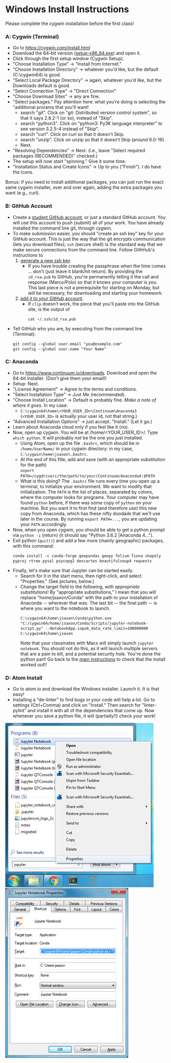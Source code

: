 # Windows Install Instructions

Please complete the cygwin installation before the first class!

### A: Cygwin (Terminal)

* Go to https://cygwin.com/install.html
* Download the 64-bit version ([setup-x86_64.exe](https://cygwin.com/setup-x86_64.exe)) and open it.
* Click through the first setup window (Cygwin Setup).
* "Choose Installation Type" → "Install from Internet."
* "Choose Installation Directory" → whatever you'd like, but the default (C:\cygwin64) is good.
* "Select Local Package Directory" → again, whatever you'd like, but the Downloads default  is good.
* "Select Connection Type" → "Direct Connection"
* "Choose Download Sites" → any are fine.
* "Select packages."  Pay attention here: what you're doing is selecting the "additional prorams that you'll want!
   * search "git".  Click on "git: Distributed version control system", so that it says 2.8.2-1 (or so), instead of "Skip".
   * search "python3".  Click on "python3: Py3K language interpreter" to see version 3.2.5-4 instead of "Skip".
   * search "curl".  Click on curl so that it doesn't Skip.
   * search "unzip".  Click on unzip so that it doesn't Skip (around 6.0-16).
   * Next.
* "Resolving Dependencies" → Next.  (i.e., leave "Select required packages (RECOMMENDED)" checked.)
* The setup will now start "spinning."  Give it some time.
* "Installation Status and Create Icons" → Up to you ("Finish").  I do have the icons.

Bonus: if you need to install additional packages, you can just run the exact same cygwin installer, over and over again, adding the extra packages you want (e.g., curl).

### B: GitHub Account
* Create a [student GitHub account](https://education.github.com/pack), or just a standard GitHub account.  You will use this account to push (submit) all of your work.
  You have already installed the command line git, through cygwin.
* To make submission easier, you should "create an ssh key" key for your GitHub account.
  This is just the way that the git encrypts communication (lets you download files);
    `ssh` (secure shell) is the standard way that we make secure connections from the command line.
  Follow GithHub's instructions to 
   1. [generate a new ssh key](https://help.github.com/articles/generating-a-new-ssh-key-and-adding-it-to-the-ssh-agent/#platform-windows)
      * If you have trouble creating the passphrase when the time comes ... don't (just leave it blank/hit return).  By providing the `id_rsa.pub` to GitHub, you're permanently telling it the call and response (Marco/Polo) so that it knows your computer is _you_.  This last piece is not a prerequisite for starting on Monday, but _will_ be necessary, for downloading and starting your homework.
   2. [add it to your GitHub account](https://help.github.com/articles/adding-a-new-ssh-key-to-your-github-account/#platform-windows).
      * If `clip` doesn't work, the piece that you'll paste into the GitHub site, is the output of 
        ```
        cat ~/.ssh/id_rsa.pub
        ```
* Tell GitHub who you are, by executing from the command line (Terminal):
  ```
  git config --global user.email "you@example.com"
  git config --global user.name "Your Name"
  ```

### C: Anaconda
* Go to https://www.continuum.io/downloads.  Download and open the 64-bit installer.  (Don't give them your email!)
* Setup: Next.
* "License Agreement" → Agree to the terms and conditions.
* "Select Installation Type" → Just Me (recommended).
* "Choose Install Location" → Default is probably fine.  *Make a note of where it goes.*  In my case:
   * `C:\cygwin64\home\<YOUR_USER_ID>\Continuum\Anaconda3`  (`<YOUR_USER_ID>` is actually your user id, not that string.)
* "Advanced Installation Options" → just accept. "Install."  (Let it go.)
* Learn about Anaconda cloud only if you feel like it (no).
* Now, open up cygwin.  You will be at /home/\<YOUR_USER_ID\>/.  Type `which python`.  It will probably _not_ be the one you just installed.
   * Using Atom, open up the file `.bashrc`, which should be in `/home/UserName/` in your cygwin directory: in my case, `C:\cygwin\home\jsaxon\.bashrc`.
   * At the end of this fille, add and save (with an appropriate substitution for the path)</br>
      `export PATH=/cygdrive/c/the/path/to/your/Continuum/Anaconda4:$PATH`
   * What is this doing?  The `.bashrc` file runs every time you open up a terminal, to initialize your environment.  We want to modify that initialization.  The `PATH` is the list of places, separated by colons, where the computer looks for programs.  Your computer may have found `python` before, if there was some copy of `python` on your machine.  But you want it to first find (and therefore _use_) this new copy from Anaconda, which has these nifty doodads that we'll use later in the course.  By running `export PATH=...`, you are updating your `PATH` accordingly.  
* Now, when you open cygwin, you should be able to get a python prompt via `python -i` (return) (it should say "Python 3.6.2 |Anaconda 4...").
* Exit python (`quit()`) and add a few more (mainly geographic) packages, with this command:
  ```
  conda install -c conda-forge geopandas geopy folium fiona shapely pyproj rtree pysal psycopg2 descartes beautifulsoup4 requests
  ```
* Finally, let's make sure that Jupyter can be started easily.
  * Search for it in the start menu, then right-click, and select "Properties."  (See pictures, below.)
  * Change the target field to the following, _with appropriate substitutions_!  By "appropriate substitutions," I mean that you will replace "home/jsaxon/Conda" with the path to your installation of Anaconda -- wherever that was.  The last bit -- the final path -- is where you want to the notebook to launch. 
    ```
    C:\cygwin64\home\jsaxon\Conda\python.exe "C:/cygwin64/home/jsaxon/Conda/Scripts/jupyter-notebook-script.py" --NotebookApp.iopub_data_rate_limit=100000000 C:\cygwin64\home\jsaxon
    ```
    Note that your classmates with Macs will simply launch `jupyter notebook`.  You should not do this, as it will launch multiple servers that are a pain to kill, and a potential security hole.
You're done the python part!  Go back to the [main instructions](README.md) to check that the install worked out!!

### D: Atom Install
* Go to atom.io and download the Windows installer.  Launch it.  It is that easy!
* Installing a "de-linter" to find bugs in your code will help a lot.  Go to settings (Ctrl+Comma) and click on "Install."  Then search for "linter-pylint" and install it with all of the dependencies that come up.  Now whenever you save a python file, it will (partially!!) check your work!

![Start](img/jupyter_start.png?raw=true "Start")
![Properties](img/jupyter_properties.png?raw=true "Properties")

